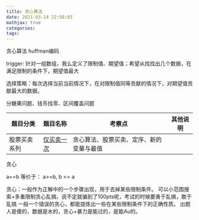 ```yaml
---
title: 贪心算法
date: 2021-03-14 22:58:03
mathjax: true
categories:
tags: 
---
```


贪心算法 huffman编码

trigger: 针对一组数组，我么定义了限制值、期望值；希望从找找出几个数据，在满足限制的条件下，期望值最大

选择策略：每次选择当前当前情况下，在对限制值同等贡献的情况下，对期望值贡献最大的数据。

分糖果问题、钱币找零、区间覆盖问题

|  题目分类 | 题目名称 |考察点   |其他说明|
|  ----  | ---- |----  |----  |
|股票买卖系列| [仅买卖一次](../stock_1time.html)  |贪心算法、股票买卖、定序、新的变量与最值|

贪心

a==b 等价于：  a>=b, b <= a


贪心：一般作为正解中的一个步骤出现，用于去掉某些限制条件。
可以小范围搜索+多重限制贪心乱搞，说不定就骗到了100pts呢，考试的时候要勇于乱搞，敢于乱搞
一般一个错误的贪心，都能提炼出一些在某些限制条件下的正确性质。
出题人是傻的，数据是水的，贪心+暴力是能过的，是能$Au$的。